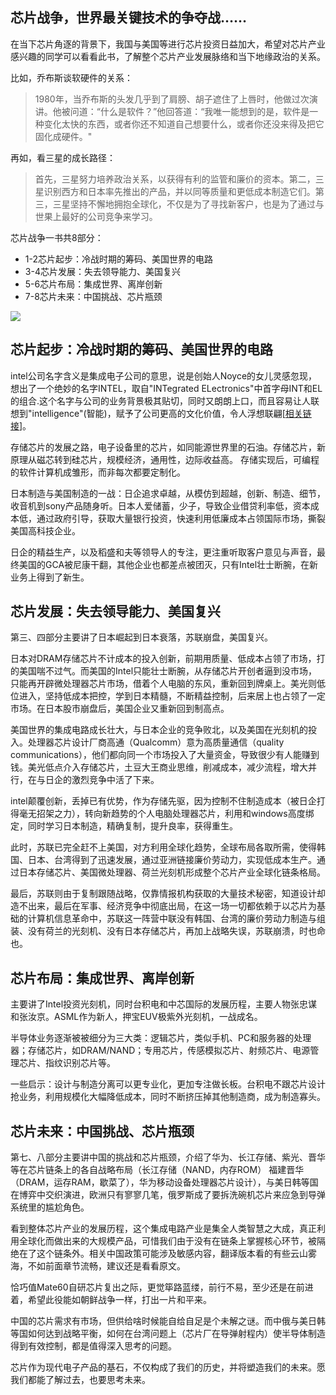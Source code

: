 ## 芯片战争，世界最关键技术的争夺战……

在当下芯片角逐的背景下，我国与美国等进行芯片投资日益加大，希望对芯片产业感兴趣的同学可以看看此书，了解整个芯片产业发展脉络和当下地缘政治的关系。

比如，乔布斯谈软硬件的关系：

> 1980年，当乔布斯的头发几乎到了肩膀、胡子遮住了上唇时，他做过次演讲。他被问道：“什么是软件？”他回答道：“我唯一能想到的是，软件是一种变化太快的东西，或者你还不知道自己想要什么，或者你还没来得及把它固化成硬件。"

再如，看三星的成长路径：

> 首先，三星努力培养政治关系，以获得有利的监管和廉价的资本。第二，三星识别西方和日本率先推出的产品，并以同等质量和更低成本制造它们。第三，三星坚持不懈地拥抱全球化，不仅是为了寻找新客户，也是为了通过与世果上最好的公司竞争来学习。

芯片战争一书共8部分：

- 1-2芯片起步：冷战时期的筹码、美国世界的电路
- 3-4芯片发展：失去领导能力、美国复兴
- 5-6芯片布局：集成世界、离岸创新
- 7-8芯片未来：中国挑战、芯片瓶颈

![](https://img2.doubanio.com/view/subject/l/public/s34500182.jpg)

## 芯片起步：冷战时期的筹码、美国世界的电路

intel公司名字含义是集成电子公司的意思，说是创始人Noyce的女儿灵感忽现，想出了一个绝妙的名字INTEL，取自"INTegrated ELectronics"中首字母INT和EL的组合.这个名字与公司的业务背景极其贴切，同时又朗朗上口，而且容易让人联想到"intelligence"(智能)，赋予了公司更高的文化价值，令人浮想联翩[[相关链接](https://blog.csdn.net/mac_philips/article/details/6122018)]。

存储芯片的发展之路，电子设备里的芯片，如同能源世界里的石油。存储芯片，新原理从磁芯转到硅芯片，规模经济，通用性，边际收益高。 存储实现后，可编程的软件计算机成雏形，而非每次都要定制化。

日本制造与美国制造的一战：日企追求卓越，从模仿到超越，创新、制造、细节，收音机到sony产品随身听。日本人爱储蓄，少子，导致企业借贷利率低，资本成本低，通过政府引导，获取大量银行投资，快速利用低廉成本占领国际市场，撕裂美国高科技企业。

日企的精益生产，以及稻盛和夫等领导人的专注，更注重听取客户意见与声音，最终美国的GCA被尼康干翻，其他企业也都差点被团灭，只有Intel壮士断腕，在新业务上得到了新生。

## 芯片发展：失去领导能力、美国复兴

第三、四部分主要讲了日本崛起到日本衰落，苏联崩盘，美国复兴。

日本对DRAM存储芯片不计成本的投入创新，前期用质量、低成本占领了市场，打的美国喘不过气。而美国的Intel只能壮士断腕，从存储芯片开创者逼到没市场，只能再开辟微处理器芯片市场，借着个人电脑的东风，重新回到牌桌上。美光则低位进入，坚持低成本把控，学到日本精髓，不断精益控制，后来居上也占领了一定市场。在日本股市崩盘后，美国企业又重新回到制高点。

美国世界的集成电路成长壮大，与日本企业的竞争败北，以及美国在光刻机的投入。处理器芯片设计厂商高通（Qualcomm）意为高质量通信（quality communications），他们都向同一个市场投入了大量资金，导致很少有人能赚到钱。美光低点介入存储芯片，土豆大王商业思维，削减成本，减少流程，增大并行，在与日企的激烈竞争中活了下来。

intel颠覆创新，丢掉已有优势，作为存储先驱，因为控制不住制造成本（被日企打得毫无招架之力），转向新趋势的个人电脑处理器芯片，利用和windows高度绑定，同时学习日本制造，精确复制，提升良率，获得重生。

此时，苏联已完全赶不上美国，对方利用全球化趋势，全球布局各取所需，使得韩国、日本、台湾得到了迅速发展，通过亚洲链接廉价劳动力，实现低成本生产。通过日本存储芯片、美国微处理器、荷兰光刻机形成整个芯片产业全球化链条格局。

最后，苏联则由于复制跟随战略，仅靠情报机构获取的大量技术秘密，知道设计却造不出来，最后在军事、经济竞争中彻底出局，在这一场一切都依赖于以芯片为基础的计算机信息革命中，苏联这一阵营中联没有韩国、台湾的廉价劳动力制造与组装、没有荷兰的光刻机、没有日本存储芯片，再加上战略失误，苏联崩溃，时也命也。

## 芯片布局：集成世界、离岸创新

主要讲了Intel投资光刻机，同时台积电和中芯国际的发展历程，主要人物张忠谋和张汝京。ASML作为新人，押宝EUV极紫外光刻机，一战成名。

半导体业务逐渐被被细分为三大类：逻辑芯片，类似手机、PC和服务器的处理器；存储芯片，如DRAM/NAND；专用芯片，传感模拟芯片、射频芯片、电源管理芯片、指纹识别芯片等。


一些启示：设计与制造分离可以更专业化，更加专注做长板。台积电不跟芯片设计抢业务，利用规模化大幅降低成本，同时不断挤压掉其他制造商，成为制造寡头。

## 芯片未来：中国挑战、芯片瓶颈

第七、八部分主要讲中国的挑战和芯片瓶颈，介绍了华为、长江存储、紫光、晋华等在芯片链条上的各自战略布局（长江存储（NAND，内存ROM） 福建晋华（DRAM，运存RAM，歇菜了），华为移动设备处理器芯片设计），与美日韩等国在博弈中交织演进，欧洲只有寥寥几笔，俄罗斯成了要拆洗碗机芯片来应急到导弹系统里的尴尬角色。

看到整体芯片产业的发展历程，这个集成电路产业是集全人类智慧之大成，真正利用全球化而做出来的大规模产品，可惜我们由于没有在链条上掌握核心环节，被隔绝在了这个链条外。相关中国政策可能涉及敏感内容，翻译版本看的有些云山雾海，不如前面章节流畅，建议还是看看原文。

恰巧值Mate60自研芯片复出之际，更觉筚路蓝缕，前行不易，至少还是在前进着，希望此役能如朝鲜战争一样，打出一片和平来。

中国的芯片需求有市场，但供给啥时候能自给自足是个未解之谜。而中俄与美日韩等国如何达到战略平衡，如何在台湾问题上（芯片厂在导弹射程内）使半导体制造得到有效控制，都是值得深入思考的问题。

芯片作为现代电子产品的基石，不仅构成了我们的历史，并将塑造我们的未来。愿我们都能了解过去，也要思考未来。
